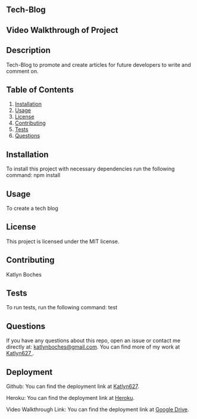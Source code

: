     
## **Tech-Blog**

## **Video Walkthrough of Project**



## **Description**
Tech-Blog to promote and create articles for future developers to write and comment on.

## **Table of Contents**
1. [Installation](#installation)
2. [Usage](#usage)
3. [License](#license)
4. [Contributing](#contributing)
5. [Tests](#tests)
6. [Questions](#questions)

## **Installation**
To install this project with necessary dependencies run the following command:
npm install

## **Usage**
 To create a tech blog

## **License** 
This project is licensed under the MIT license.

## **Contributing**
 Katlyn Boches

## **Tests**
To run tests, run the following command:
test

## **Questions**
If you have any questions about this repo, open an issue or contact me directly at: [katlynboches@gmail.com](mailto:katlynboches@gmail.com). You can find more of my work at [Katlyn627	](https://www.github.com/Katlyn627	).

## **Deployment** 

Github: You can find the deployment link at [Katlyn627](https://www.github.com/Katlyn627).

Heroku: You can find the deployment link at [Heroku](https://tech-blog-88.herokuapp.com/).

Video Walkthrough Link: You can find the deployment link at [Google Drive]().